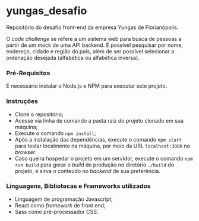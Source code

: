 # yungas_desafio
Repositório do desafio front-end da empresa Yungas de Florianópolis.

O *code challenge* se refere a um sistema web para busca de pessoas a partir de um mock de uma API backend. É possível pesquisar por nome, endereço, cidade e região do país, além de ser possível selecionar a ordenação desejada (alfabética ou alfabética inversa).

### Pré-Requisitos

É necessário instalar o Node.js e NPM para executar este projeto.

### Instruções

* Clone o repositório;
* Acesse via linha de comando a pasta raiz do projeto clonado em sua máquina;
* Execute o comando ```npm install```;
* Após a instalação das dependências, execute o comando ```npm start``` para testar localmente na máquina,
  por meio da URL ```localhost:3000``` no *browser*.                                                                                                                                                
* Caso queira hospedar o projeto em um servidor, execute o comando ```npm run build``` para
gerar o *build* de produção no diretório ```./build``` do projeto, e sirva o conteúdo no
*backend* de sua preferência. 

### Linguagens, Bibliotecas e Frameworks utilizados
* Linguagem de programação Javascript;
* React como *framework* de front end;
* Sass como pré-processador CSS.                                                                      